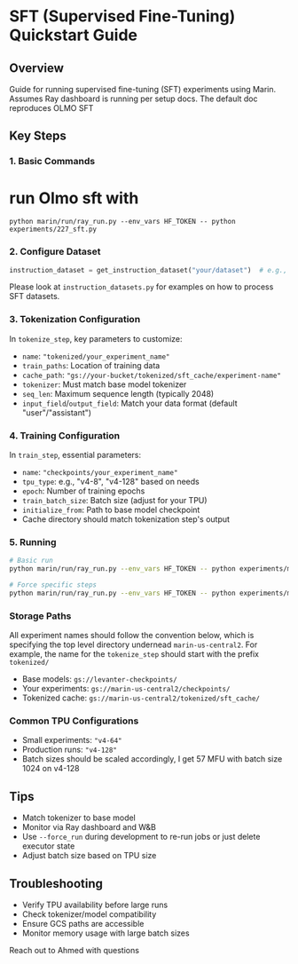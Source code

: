 # SFT (Supervised Fine-Tuning) Quickstart Guide

## Overview
Guide for running supervised fine-tuning (SFT) experiments using Marin. Assumes Ray dashboard is running per setup docs.
The default doc reproduces OLMO SFT

## Key Steps

### 1. Basic Commands
# run Olmo sft with
```
python marin/run/ray_run.py --env_vars HF_TOKEN -- python experiments/227_sft.py
```

### 2. Configure Dataset
```python
instruction_dataset = get_instruction_dataset("your/dataset")  # e.g., "allenai/tulu-v2-sft-mixture"
```

Please look at `instruction_datasets.py` for examples on how to process SFT datasets.

### 3. Tokenization Configuration
In `tokenize_step`, key parameters to customize:
- `name`: `"tokenized/your_experiment_name"`
- `train_paths`: Location of training data
- `cache_path`: `"gs://your-bucket/tokenized/sft_cache/experiment-name"`
- `tokenizer`: Must match base model tokenizer
- `seq_len`: Maximum sequence length (typically 2048)
- `input_field`/`output_field`: Match your data format (default "user"/"assistant")

### 4. Training Configuration
In `train_step`, essential parameters:
- `name`: `"checkpoints/your_experiment_name"`
- `tpu_type`: e.g., "v4-8", "v4-128" based on needs
- `epoch`: Number of training epochs
- `train_batch_size`: Batch size (adjust for your TPU)
- `initialize_from`: Path to base model checkpoint
- Cache directory should match tokenization step's output

### 5. Running

```bash
# Basic run
python marin/run/ray_run.py --env_vars HF_TOKEN -- python experiments/my_sft.py

# Force specific steps
python marin/run/ray_run.py --env_vars HF_TOKEN -- python experiments/my_sft.py --force_run '["your_step_name"]'
```

### Storage Paths

All experiment names should follow the convention below, which is specifying the top level
directory undernead `marin-us-central2`. For example, the name for the `tokenize_step` should
start with the prefix `tokenized/`

- Base models: `gs://levanter-checkpoints/`
- Your experiments: `gs://marin-us-central2/checkpoints/`
- Tokenized cache: `gs://marin-us-central2/tokenized/sft_cache/`

### Common TPU Configurations
- Small experiments: `"v4-64"`
- Production runs: `"v4-128"`
- Batch sizes should be scaled accordingly, I get 57 MFU with batch size 1024 on v4-128

## Tips
- Match tokenizer to base model
- Monitor via Ray dashboard and W&B
- Use `--force_run` during development to re-run jobs or just delete executor state
- Adjust batch size based on TPU size

## Troubleshooting
- Verify TPU availability before large runs
- Check tokenizer/model compatibility
- Ensure GCS paths are accessible
- Monitor memory usage with large batch sizes

Reach out to Ahmed with questions
